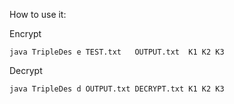 How to use it:

Encrypt
```
java TripleDes e TEST.txt   OUTPUT.txt  K1 K2 K3
```

Decrypt
```
java TripleDes d OUTPUT.txt DECRYPT.txt K1 K2 K3
```
